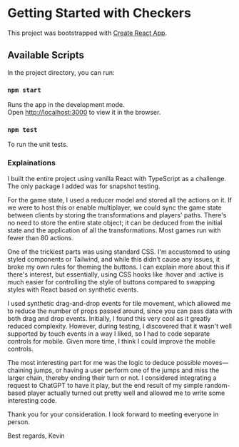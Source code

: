 # Getting Started with Checkers

This project was bootstrapped with [Create React App](https://github.com/facebook/create-react-app).

## Available Scripts

In the project directory, you can run:

### `npm start`

Runs the app in the development mode.\
Open [http://localhost:3000](http://localhost:3000) to view it in the browser.

### `npm test`

To run the unit tests.

### Explainations

I built the entire project using vanilla React with TypeScript as a challenge. The only package I added was for snapshot testing. 

For the game state, I used a reducer model and stored all the actions on it. If we were to host this or enable multiplayer, we could sync the game state between clients by storing the transformations and players' paths. There's no need to store the entire state object; it can be deduced from the initial state and the application of all the transformations. Most games run with fewer than 80 actions.

One of the trickiest parts was using standard CSS. I'm accustomed to using styled components or Tailwind, and while this didn't cause any issues, it broke my own rules for theming the buttons. I can explain more about this if there's interest, but essentially, using CSS hooks like :hover and :active is much easier for controlling the style of buttons compared to swapping styles with React based on synthetic events.

I used synthetic drag-and-drop events for tile movement, which allowed me to reduce the number of props passed around, since you can pass data with both drag and drop events. Initially, I found this very cool as it greatly reduced complexity. However, during testing, I discovered that it wasn't well supported by touch events in a way I liked, so I had to code separate controls for mobile. Given more time, I think I could improve the mobile controls.

The most interesting part for me was the logic to deduce possible moves—chaining jumps, or having a user perform one of the jumps and miss the larger chain, thereby ending their turn or not. I considered integrating a request to ChatGPT to have it play, but the end result of my simple random-based player actually turned out pretty well and allowed me to write some interesting code.

Thank you for your consideration. I look forward to meeting everyone in person.

Best regards,
Kevin



